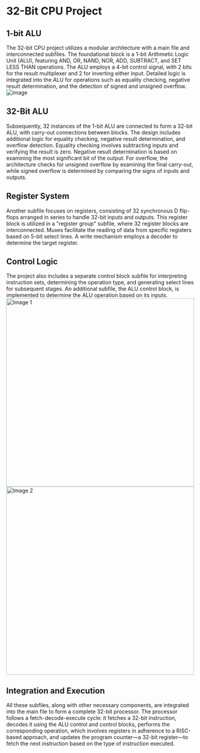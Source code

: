 # 32-Bit CPU Project

## 1-bit ALU

The 32-bit CPU project utilizes a modular architecture with a main file and interconnected subfiles. The foundational block is a 1-bit Arithmetic Logic Unit (ALU), featuring AND, OR, NAND, NOR, ADD, SUBTRACT, and SET LESS THAN operations. The ALU employs a 4-bit control signal, with 2 bits for the result multiplexer and 2 for inverting either input. Detailed logic is integrated into the ALU for operations such as equality checking, negative result determination, and the detection of signed and unsigned overflow.
![image](https://github.com/Mikeantabian/Logisim-CPU/assets/119545472/e02c0412-809c-4c62-aee2-c257356f9a6d)

## 32-Bit ALU

Subsequently, 32 instances of the 1-bit ALU are connected to form a 32-bit ALU, with carry-out connections between blocks. The design includes additional logic for equality checking, negative result determination, and overflow detection. Equality checking involves subtracting inputs and verifying the result is zero. Negative result determination is based on examining the most significant bit of the output. For overflow, the architecture checks for unsigned overflow by examining the final carry-out, while signed overflow is determined by comparing the signs of inputs and outputs.

## Register System

Another subfile focuses on registers, consisting of 32 synchronous D flip-flops arranged in series to handle 32-bit inputs and outputs. This register block is utilized in a "register group" subfile, where 32 register blocks are interconnected. Muxes facilitate the reading of data from specific registers based on 5-bit select lines. A write mechanism employs a decoder to determine the target register.

## Control Logic

The project also includes a separate control block subfile for interpreting instruction sets, determining the operation type, and generating select lines for subsequent stages. An additional subfile, the ALU control block, is implemented to determine the ALU operation based on its inputs.
<img src="https://github.com/Mikeantabian/Logisim-CPU/assets/119545472/ff2e2cfe-9f4f-4432-bfc2-028ebad55440" alt="Image 1" width="500"/> <img src="https://github.com/Mikeantabian/Logisim-CPU/assets/119545472/91803f7e-8486-402e-a002-7fdb4154bed8" alt="Image 2" width="500"/>


## Integration and Execution

All these subfiles, along with other necessary components, are integrated into the main file to form a complete 32-bit processor. The processor follows a fetch-decode-execute cycle: it fetches a 32-bit instruction, decodes it using the ALU control and control blocks, performs the corresponding operation, which involves registers in adherence to a RISC-based approach, and updates the program counter—a 32-bit register—to fetch the next instruction based on the type of instruction executed.
